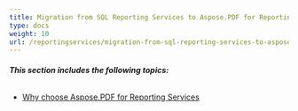 ```yaml
---
title: Migration from SQL Reporting Services to Aspose.PDF for Reporting Services
type: docs
weight: 10
url: /reportingservices/migration-from-sql-reporting-services-to-aspose-pdf-for-reporting-services/
---
```


###### **This section includes the following topics:**
- [Why choose Aspose.PDF for Reporting Services](/pdf/reportingservices/why-choose-aspose-pdf-for-reporting-services/)
